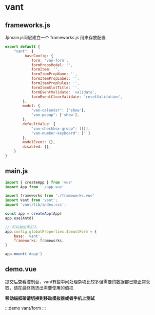 # vant

## frameworks.js
与main.js同层建立一个 frameworks.js 用来存放配置
```js
export default {
    "vant": {
         baseConfig: {
            form: 'van-form',
            formPropsModel: '',
            formItem: '',
            formItemPropName: '',
            formItemPropLabel: '',
            formItemPropRules: '',
            formItemSlotTitle: '',
            formEventValidate: 'validate',
            formEventClearValidate: 'resetValidation',
        },
        model: {
            "van-calendar": ['show'],
            "van-popup": ['show'],
        },
        defaultValue: {
            "van-checkbox-group": [[]],
            "van-number-keyboard": ['']
        },
        modelEvent: {},
        disabled: {},
    }
}
```

## main.js

```js
import { createApp } from 'vue'
import App from './app.vue'

import frameworks from './frameworks.vue'
import Vant from 'vant';
import 'vant/lib/index.css';

const app = createApp(App)
app.use(Antd)

// 可以抽出来引入
app.config.globalProperties.$beastForm = {
    base: 'vant',
    frameworks: frameworks,
}

app.mount('#app')
```

## demo.vue

提交后查看控制台，vant有些中间处理杂项比较多但需要的数据都已能正常获取，请在最终筛选出需要使用的值把

**移动端框架请切换到移动模拟器或者手机上测试**

:::demo 
vant/form
:::

